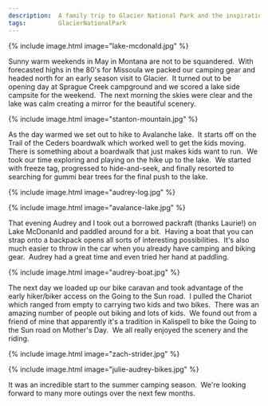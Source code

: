 ```yaml
---
description:  A family trip to Glacier National Park and the inspiration for the Montventure blog
tags:         GlacierNationalPark
---
```

{% include image.html image="lake-mcdonald.jpg" %}

Sunny warm weekends in May in Montana are not to be squandered.  With forecasted highs in the 80's for Missoula we packed our camping gear and headed north for an early season visit to Glacier.  It turned out to be opening day at Sprague Creek campground and we scored a lake side campsite for the weekend.  The next morning the skies were clear and the lake was calm creating a mirror for the beautiful scenery.

{% include image.html image="stanton-mountain.jpg" %}

As the day warmed we set out to hike to Avalanche lake.  It starts off on the Trail of the Ceders boardwalk which worked well to get the kids moving.  There is something about a boardwalk that just makes kids want to run.  We took our time exploring and playing on the hike up to the lake.  We started with freeze tag, progressed to hide-and-seek, and finally resorted to searching for gummi bear trees for the final push to the lake.

{% include image.html image="audrey-log.jpg" %}

{% include image.html image="avalance-lake.jpg" %}

That evening Audrey and I took out a borrowed packraft (thanks Laurie!) on Lake McDonanld and paddled around for a bit.  Having a boat that you can strap onto a backpack opens all sorts of interesting possibilities.  It's also much easier to throw in the car when you already have camping and biking gear.  Audrey had a great time and even tried her hand at paddling.

{% include image.html image="audrey-boat.jpg" %}

The next day we loaded up our bike caravan and took advantage of the early hiker/biker access on the Going to the Sun road.  I pulled the Chariot which ranged from empty to carrying two kids and two bikes.  There was an amazing number of people out biking and lots of kids.  We found out from a friend of mine that apparently it's a tradition in Kalispell to bike the Going to the Sun road on Mother's Day.  We all really enjoyed the scenery and the riding.

{% include image.html image="zach-strider.jpg" %}

{% include image.html image="julie-audrey-bikes.jpg" %}

It was an incredible start to the summer camping season.  We're looking forward to many more outings over the next few months.
